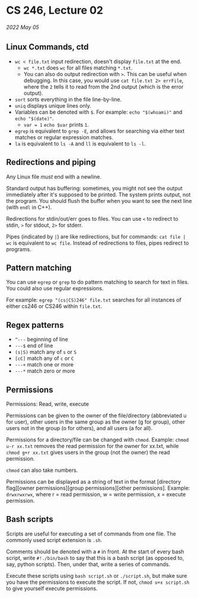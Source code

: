 # CS 246, Lecture 02
###### 2022 May 05

## Linux Commands, ctd
- `wc < file.txt` input redirection, doesn't display `file.txt` at the end.
    - `wc *.txt` does `wc` for all files matching `*.txt`.
    - You can also do output redirection with `>`. This can be useful when debugging. In this case, you would use 
    `cat file.txt 2> errFile`, where the `2` tells it to read from the 2nd output (which is the error output).
- `sort` sorts everything in the file line-by-line.
- `uniq` displays unique lines only.
- Variables can be denoted with `$`. For example: `echo "$(whoami)"` and `echo "$(date)"`.
    - `var = 1`
    `echo $var` prints `1`.
- `egrep` is equivalent to `grep -E`, and allows for searching via either text matches or regular expression matches.
- `la` is equivalent to `ls -A` and `ll` is equivalent to `ls -l`.

## Redirections and piping
Any Linux file *must* end with a newline. 

Standard output has buffering: sometimes, you might not see the output immediately after it's supposed to be printed. The system 
prints output, not the program. You should flush the buffer when you want to see the next line (with `endl` in C++).

Redirections for stdin/out/err goes to files. You can use `<` to redirect to stdin, `>` for stdout, `2>` for stderr.

Pipes (indicated by `|`) are like redirections, but for commands: `cat file | wc` is equivalent to `wc file`. Instead of redirections to files, pipes redirect to programs.

## Pattern matching
You can use `egrep` or `grep` to do pattern matching to search for text in files. You could also use regular expressions. 

For example: `egrep "(cs|CS)246" file.txt` searches for all instances of either cs246 or CS246 within `file.txt`.

## Regex patterns
- `^---` beginning of line
- `---$` end of line
- `(s|S)` match any of `s` or `S`
- `[cC]` match any of `c` or `C`
- `---+` match one or more
- `---*` match zero or more

## Permissions
Permissions: Read, write, execute

Permissions can be given to the owner of the file/directory (abbreviated u for user), other users in the same group as the owner (g for group), other users not in the group (o for others), and all users (a for all).

Permissions for a directory/file can be changed with `chmod`. Example: `chmod u-r xx.txt` removes the read permission for the owner for xx.txt, while `chmod g+r xx.txt` gives users in the group (not the owner) the read permission. 

`chmod` can also take numbers.

Permissions can be displayed as a string of text in the format [directory flag][owner permissions][group permissions][other permissions]. Example: `drwxrwxrwx`, where r = read permission, w = write permission, x = execute permission.

## Bash scripts
Scripts are useful for executing a set of commands from one file. The commonly used script extension is `.sh`. 

Comments should be denoted with a `#` in front. At the start of every bash script, write `#!./bin/bash` to say that 
this is a bash script (as opposed to, say, python scripts). Then, under that, write a series of commands.

Execute these scripts using `bash script.sh` or `./script.sh`, but make sure you have the permissions to execute the script.
If not, `chmod u+x script.sh` to give yourself execute permissions.